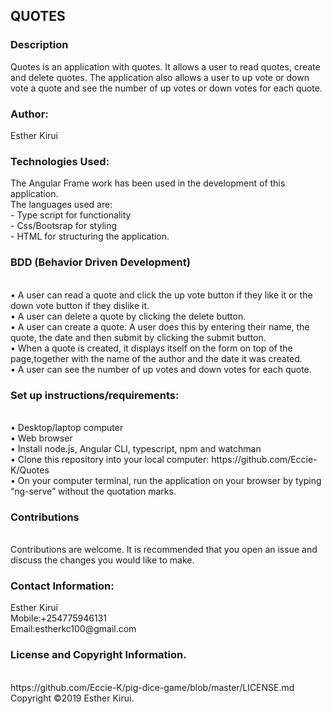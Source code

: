 <h2>QUOTES</h2>

<h3>Description</h3>
Quotes is an application with quotes. It allows a user to read quotes, create  and delete quotes. The application also allows a user to up vote or down vote a quote and see the number of up votes or down votes for each quote.

<h3>Author:</h3>
Esther Kirui<br>

<h3>Technologies Used:</h3>
The Angular Frame work has been used in the development of this application.<br>
The languages used are:<br>
- Type script for functionality<br>
- Css/Bootsrap for styling<br>
- HTML for structuring the application.<br>

<h3>BDD (Behavior Driven Development)</h3><br>
    • A user can read a quote and click the up vote button if they like it  or the down vote button if they dislike it.<br>
    • A user can delete a quote by clicking the delete button.<br>
    • A user can create a quote. A user does this by entering their name, the quote, the date and then submit by clicking the submit button.<br>
    • When a quote is created, it displays itself on the form on top of the page,together with the name of the author and the date it was created.<br>
    • A user can see the number of up votes and down votes for each quote.
      
<h3>Set up instructions/requirements:</h3><br>
    • Desktop/laptop computer<br>
    • Web browser<br>
    • Install node.js, Angular CLI, typescript, npm and watchman<br>
    • Clone this repository into your local computer: https://github.com/Eccie-K/Quotes<br>
    • On your computer terminal, run the application on your browser by typing “ng-serve”  without the quotation marks.

<h3>Contributions</h3><br>
Contributions are welcome. It is recommended that you open an issue and discuss the changes you would like to make.

<h3>Contact Information:</h3>
Esther Kirui<br>
Mobile:+254775946131<br>
Email:estherkc100@gmail.com<br>

<h3>License and Copyright Information.</h3><br>
https://github.com/Eccie-K/pig-dice-game/blob/master/LICENSE.md<br>
Copyright ©2019 Esther Kirui.

